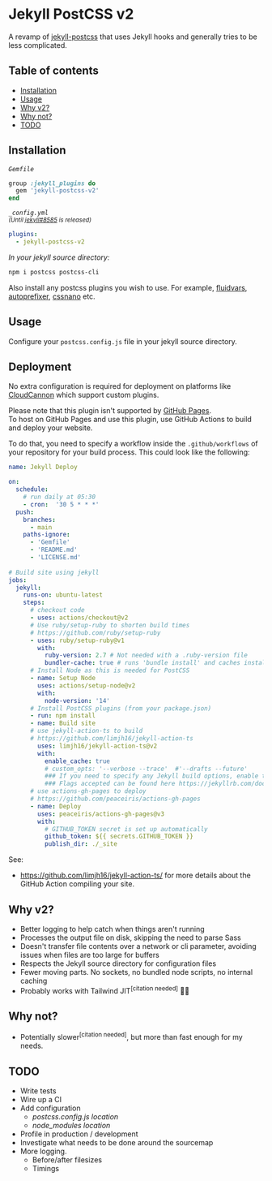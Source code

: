# Jekyll PostCSS v2
A revamp of [jekyll-postcss](https://github.com/mhanberg/jekyll-postcss) that uses Jekyll hooks and generally tries to be less complicated.

## Table of contents

- [Installation](#installation)
- [Usage](#usage)
- [Why v2?](#why-v2)
- [Why not?](#why-not)
- [TODO](#todo)

## Installation

_`Gemfile`_
```ruby
group :jekyll_plugins do
  gem 'jekyll-postcss-v2'
end
```

_`_config.yml`  
<sup>(Until [jekyll#8585](https://github.com/jekyll/jekyll/pull/8585) is released)</sup>_ 
```yml
plugins:
  - jekyll-postcss-v2
```

_In your jekyll source directory:_
```bash
npm i postcss postcss-cli
```

Also install any postcss plugins you wish to use. For example, [fluidvars](https://github.com/bglw/postcss-fluidvars), [autoprefixer](https://github.com/postcss/autoprefixer), [cssnano](https://cssnano.co/) etc.

## Usage

Configure your `postcss.config.js` file in your jekyll source directory.

## Deployment

No extra configuration is required for deployment on platforms like [CloudCannon](https://cloudcannon.com/) which support custom plugins.

Please note that this plugin isn't supported by [GitHub Pages](https://pages.github.com/).  
To host on GitHub Pages and use this plugin, use GitHub Actions to build and deploy your website.

To do that, you need to specify a workflow inside the `.github/workflows` of your repository for your build process. This could look like the following:

```yml
name: Jekyll Deploy

on:
  schedule:
    # run daily at 05:30
    - cron:  '30 5 * * *'
  push:
    branches:
      - main
    paths-ignore:
      - 'Gemfile'
      - 'README.md'
      - 'LICENSE.md'
 
# Build site using jekyll
jobs:
  jekyll:
    runs-on: ubuntu-latest
    steps:
      # checkout code
      - uses: actions/checkout@v2
      # Use ruby/setup-ruby to shorten build times
      # https://github.com/ruby/setup-ruby
      - uses: ruby/setup-ruby@v1
        with:
          ruby-version: 2.7 # Not needed with a .ruby-version file
          bundler-cache: true # runs 'bundle install' and caches installed gems automatically
      # Install Node as this is needed for PostCSS
      - name: Setup Node
        uses: actions/setup-node@v2
        with:
          node-version: '14'
      # Install PostCSS plugins (from your package.json)
      - run: npm install
      - name: Build site
      # use jekyll-action-ts to build
      # https://github.com/limjh16/jekyll-action-ts
        uses: limjh16/jekyll-action-ts@v2
        with:
          enable_cache: true
          # custom_opts: '--verbose --trace'  #'--drafts --future'
          ### If you need to specify any Jekyll build options, enable the above input
          ### Flags accepted can be found here https://jekyllrb.com/docs/configuration/options/#build-command-options
      # use actions-gh-pages to deploy
      # https://github.com/peaceiris/actions-gh-pages
      - name: Deploy
        uses: peaceiris/actions-gh-pages@v3
        with:
          # GITHUB_TOKEN secret is set up automatically
          github_token: ${{ secrets.GITHUB_TOKEN }}
          publish_dir: ./_site
```

See:

- https://github.com/limjh16/jekyll-action-ts/ for more details about the GitHub Action compiling your site.

## Why v2?
- Better logging to help catch when things aren't running
- Processes the output file on disk, skipping the need to parse Sass
- Doesn't transfer file contents over a network or cli parameter, avoiding issues when files are too large for buffers
- Respects the Jekyll source directory for configuration files
- Fewer moving parts. No sockets, no bundled node scripts, no internal caching
- Probably works with Tailwind JIT<sup>[citation needed]</sup> 🤷‍♂️

## Why not?
- Potentially slower<sup>[citation needed]</sup>, but more than fast enough for my needs. 

## TODO
- Write tests
- Wire up a CI
- Add configuration
  - _postcss.config.js location_
  - _node_modules location_
- Profile in production / development
- Investigate what needs to be done around the sourcemap
- More logging.
  - Before/after filesizes
  - Timings
